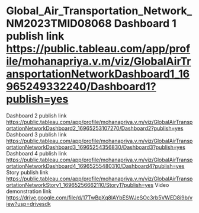 # Global_Air_Transportation_Network_NM2023TMID08068  Dashboard 1 publish link https://public.tableau.com/app/profile/mohanapriya.v.m/viz/GlobalAirTransportationNetworkDashboard1_16965249332240/Dashboard1?publish=yes
Dashboard 2 publish link https://public.tableau.com/app/profile/mohanapriya.v.m/viz/GlobalAirTransportationNetworkDashboard2_16965253107270/Dashboard2?publish=yes
Dashboard 3 publish link https://public.tableau.com/app/profile/mohanapriya.v.m/viz/GlobalAirTransportationNetworkDashboard3_16965254356830/Dashboard3?publish=yes
Dashboard 4 publish link https://public.tableau.com/app/profile/mohanapriya.v.m/viz/GlobalAirTransportationNetworkDashboard4_16965255480310/Dashboard4?publish=yes
Story publish link https://public.tableau.com/app/profile/mohanapriya.v.m/viz/GlobalAirTransportationNetworkStory1_16965256662110/Story1?publish=yes
Video demonstration link https://drive.google.com/file/d/17TwBpXq8lAYbESWJeSOc3rb5VWED8i9b/view?usp=drivesdk
